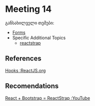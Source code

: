 # Meeting 14

განსახილველი თემები:

* [Forms](https://reactjs.org/docs/forms.html)
* Specific Additional Topics
  * [reactstrap](https://reactstrap.github.io/)

## References

[Hooks :ReactJS.org](https://reactjs.org/docs/hooks-overview.html)



## Recomendations

[React + Bootstrap = ReactStrap :YouTube](https://www.youtube.com/watch?v=JwJfR0mtnCE&ab_channel=SteveGriffith)
